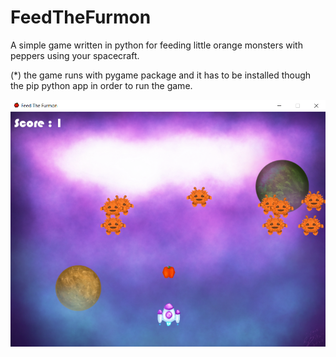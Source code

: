# FeedTheFurmon
A simple game written in python for feeding little orange monsters with peppers using your spacecraft. 

(*) the game runs with pygame package and it has to be installed though the pip python app in order to run the game.

![Main Screen](./furmonMainScreen.png)
